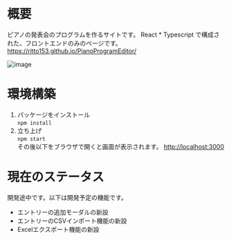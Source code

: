 # 概要
ピアノの発表会のプログラムを作るサイトです。
React * Typescript で構成された、フロントエンドのみのページです。  
https://ritto153.github.io/PianoProgramEditor/

![image](https://github.com/user-attachments/assets/1ba3beb7-b14f-4dc0-bf37-0d5b59ae2245)

# 環境構築
1. パッケージをインストール  
`npm install`  
2. 立ち上げ  
`npm start`  
その後以下をブラウザで開くと画面が表示されます。
[http://localhost:3000](http://localhost:3000)

# 現在のステータス
開発途中です。以下は開発予定の機能です。  
- エントリーの追加モーダルの新設
- エントリーのCSVインポート機能の新設
- Excelエクスポート機能の新設